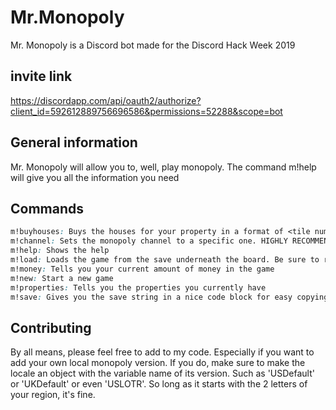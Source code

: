 ﻿# Mr.Monopoly
Mr. Monopoly is a Discord bot made for the Discord Hack Week 2019

## invite link 
https://discordapp.com/api/oauth2/authorize?client_id=592612889756696586&permissions=52288&scope=bot

## General information
Mr. Monopoly will allow you to, well, play monopoly.
The command m!help will give you all the information you need

## Commands
```CSS
m!buyhouses: Buys the houses for your property in a format of <tile number>:<house number>. If you want 2 houses on your first and third tile, and 1 on your second, you'd write: [m!buyhouses 1:2 2:1 3:2]
m!channel: Sets the monopoly channel to a specific one. HIGHLY RECOMMENDED YOU USE A SEPARATE CHANNEL. IT WILL CLUTTER
m!help: Shows the help
m!load: Loads the game from the save underneath the board. Be sure to remove [Save: ] beforehand
m!money: Tells you your current amount of money in the game
m!new: Start a new game
m!properties: Tells you the properties you currently have
m!save: Gives you the save string in a nice code block for easy copying
```

## Contributing
By all means, please feel free to add to my code. Especially if you want to add your own local monopoly version.
If you do, make sure to make the locale an object with the variable name of its version. Such as 'USDefault' or 'UKDefault' or even 'USLOTR'. So long as it starts with the 2 letters of your region, it's fine.
